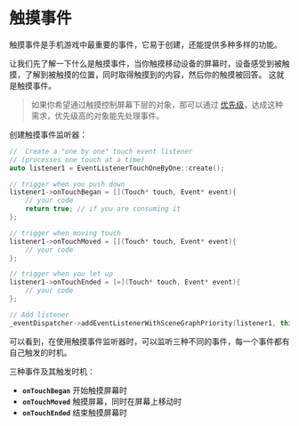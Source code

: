# 触摸事件

触摸事件是手机游戏中最重要的事件，它易于创建，还能提供多种多样的功能。

让我们先了解一下什么是触摸事件，当你触摸移动设备的屏幕时，设备感受到被触摸，了解到被触摸的位置，同时取得触摸到的内容，然后你的触摸被回答。 这就是触摸事件。

> 如果你希望通过触摸控制屏幕下层的对象，那可以通过 [优先级](priority.md)，达成这种需求，优先级高的对象能先处理事件。

创建触摸事件监听器：

```cpp
//  Create a "one by one" touch event listener
// (processes one touch at a time)
auto listener1 = EventListenerTouchOneByOne::create();

// trigger when you push down
listener1->onTouchBegan = [](Touch* touch, Event* event){
    // your code
    return true; // if you are consuming it
};

// trigger when moving touch
listener1->onTouchMoved = [](Touch* touch, Event* event){
    // your code
};

// trigger when you let up
listener1->onTouchEnded = [=](Touch* touch, Event* event){
    // your code
};

// Add listener
_eventDispatcher->addEventListenerWithSceneGraphPriority(listener1, this);
```

可以看到，在使用触摸事件监听器时，可以监听三种不同的事件，每一个事件都有自己触发的时机。

三种事件及其触发时机：

* __`onTouchBegan`__    开始触摸屏幕时
* __`onTouchMoved`__    触摸屏幕，同时在屏幕上移动时
* __`onTouchEnded`__    结束触摸屏幕时
